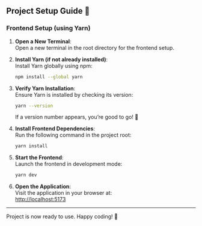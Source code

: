## Project Setup Guide 🚀

### **Frontend Setup (using Yarn)**

1. **Open a New Terminal**:  
   Open a new terminal in the root directory for the frontend setup.

2. **Install Yarn (if not already installed)**:  
   Install Yarn globally using npm:

   ```bash
   npm install --global yarn
   ```

3. **Verify Yarn Installation**:  
   Ensure Yarn is installed by checking its version:

   ```bash
   yarn --version
   ```

   If a version number appears, you’re good to go! 🎉

4. **Install Frontend Dependencies**:  
   Run the following command in the project root:

   ```bash
   yarn install
   ```

5. **Start the Frontend**:  
   Launch the frontend in development mode:

   ```bash
   yarn dev
   ```

6. **Open the Application**:  
   Visit the application in your browser at:  
   [http://localhost:5173](http://localhost:5173)

---

Project is now ready to use. Happy coding! 🎉

